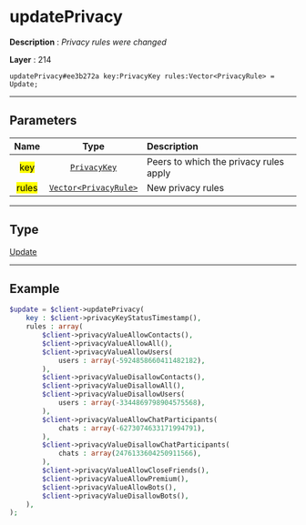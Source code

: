 # updatePrivacy

**Description** : *Privacy rules were changed*

**Layer** : 214

```tl
updatePrivacy#ee3b272a key:PrivacyKey rules:Vector<PrivacyRule> = Update;
```

---

## Parameters

| Name | Type | Description |
| :---: | :---: | :--- |
| <mark>key</mark> | [`PrivacyKey`](type/PrivacyKey) | Peers to which the privacy rules apply |
| <mark>rules</mark> | [`Vector<PrivacyRule>`](type/PrivacyRule) | New privacy rules |

---

## Type

[Update](type/Update)

---

## Example

```php
$update = $client->updatePrivacy(
	key : $client->privacyKeyStatusTimestamp(),
	rules : array(
		$client->privacyValueAllowContacts(),
		$client->privacyValueAllowAll(),
		$client->privacyValueAllowUsers(
			users : array(-5924858660411482182),
		),
		$client->privacyValueDisallowContacts(),
		$client->privacyValueDisallowAll(),
		$client->privacyValueDisallowUsers(
			users : array(-3344869798904575568),
		),
		$client->privacyValueAllowChatParticipants(
			chats : array(-6273074633171994791),
		),
		$client->privacyValueDisallowChatParticipants(
			chats : array(2476133604250911566),
		),
		$client->privacyValueAllowCloseFriends(),
		$client->privacyValueAllowPremium(),
		$client->privacyValueAllowBots(),
		$client->privacyValueDisallowBots(),
	),
);
```